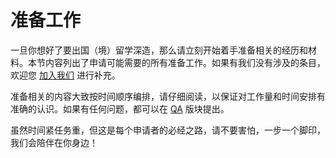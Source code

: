 # 准备工作

一旦你想好了要出国（境）留学深造，那么请立刻开始着手准备相关的经历和材料。本节内容列出了申请可能需要的所有准备工作。如果有我们没有涉及的条目，欢迎您 [加入我们](../contact/support/) 进行补充。

准备相关的内容大致按时间顺序编排，请仔细阅读，以保证对工作量和时间安排有准确的认识。如果有任何问题，都可以在 [QA](../main/qa.md) 版块提出。

虽然时间紧任务重，但这是每个申请者的必经之路，请不要害怕，一步一个脚印，我们会陪伴在你身边！
